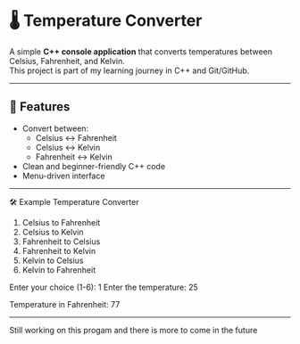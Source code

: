 # 🌡️ Temperature Converter

A simple **C++ console application** that converts temperatures between Celsius, Fahrenheit, and Kelvin.  
This project is part of my learning journey in C++ and Git/GitHub.

---

## 🚀 Features
- Convert between:
  - Celsius ↔ Fahrenheit
  - Celsius ↔ Kelvin
  - Fahrenheit ↔ Kelvin
- Clean and beginner-friendly C++ code
- Menu-driven interface

---

🛠️ Example
Temperature Converter
1. Celsius to Fahrenheit
2. Celsius to Kelvin
3. Fahrenheit to Celsius
4. Fahrenheit to Kelvin
5. Kelvin to Celsius
6. Kelvin to Fahrenheit

Enter your choice (1-6): 1
Enter the temperature: 25

Temperature in Fahrenheit: 77

---

Still working on this progam and there is more to come in the future

